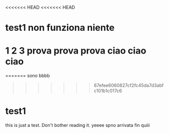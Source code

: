 <<<<<<< HEAD
<<<<<<< HEAD
# test1 non funziona niente
1 2 3 prova prova prova ciao ciao ciao
=======
=======
sono bbbb

>>>>>>> 67efee6060827cf2fc45da7d3abfc101b1c017c6
# test1
this is just a test. Don't bother reading it. yeeee spno arrivata fin quiii
